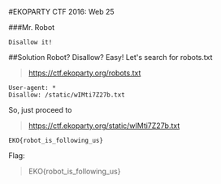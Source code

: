 #EKOPARTY CTF 2016: Web 25

###Mr. Robot
```
Disallow it!
```

##Solution
Robot? Disallow? Easy!
Let's search for robots.txt
>https://ctf.ekoparty.org/robots.txt

```
User-agent: *
Disallow: /static/wIMti7Z27b.txt
```
So, just proceed to
>https://ctf.ekoparty.org/static/wIMti7Z27b.txt

```
EKO{robot_is_following_us}
```

Flag:
>EKO{robot_is_following_us}
